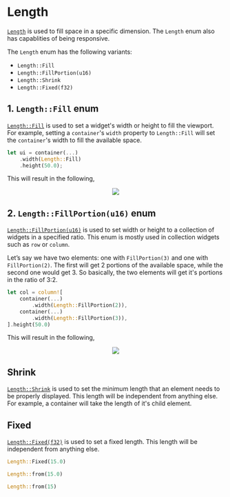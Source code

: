 # Length

[`Length`](https://docs.rs/iced/latest/iced/enum.Length.html) is used to fill space in a specific dimension. The `Length` enum also has capablities of being responsive.

The `Length` enum has the following variants:
- `Length::Fill`
- `Length::FillPortion(u16)`
- `Length::Shrink`
- `Length::Fixed(f32)`

## 1. `Length::Fill` enum
[`Length::Fill`](https://docs.rs/iced/latest/iced/enum.Length.html#variant.Fill) is used to set a widget's width or height to fill the viewport. For example, setting a `container`'s `width` property to `Length::Fill` will set the `container`'s width to fill the available space.

```rust
let ui = container(...)
    .width(Length::Fill)
    .height(50.0);
```
This will result in the following,

<div align="center">
    <img src="assets/length_fill.svg">
</div>


## 2. `Length::FillPortion(u16)` enum
[`Length::FillPortion(u16)`](https://docs.rs/iced/latest/iced/enum.Length.html#variant.FillPortion) is used to set width or height to a collection of widgets in a specified ratio. This enum is mostly used in collection widgets such as `row` or `column`.

Let’s say we have two elements: one with `FillPortion(3)` and one with `FillPortion(2)`. The first will get 2 portions of the available space, while the second one would get 3. So basically, the two elements will get it's portions in the ratio of 3:2.

```rust
let col = column![
    container(...)
        .width(Length::FillPortion(2)),
    container(...)
        .width(Length::FillPortion(3)),
].height(50.0)
```
This will result in the following,

<div align="center">
    <img src="assets/length_fill_portion.svg">
</div>

## Shrink
[`Length::Shrink`](https://docs.rs/iced/latest/iced/enum.Length.html#variant.Shrink) is used to set the minimum length that an element needs to be properly displayed. This length will be independent from anything else. For example, a container will take the length of it's child element.

## Fixed
[`Length::Fixed(f32)`](https://docs.rs/iced/latest/iced/enum.Length.html#variant.Fixed) is used to set a fixed length. This length will be independent from anything else.

```rust
Length::Fixed(15.0)
```
```rust
Length::from(15.0)
```
```rust
Length::from(15)
```
